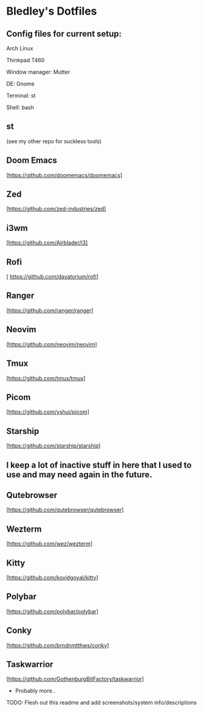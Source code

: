 # Bledley's Dotfiles

## Config files for current setup:

Arch Linux

Thinkpad T460

Window manager: Mutter

DE: Gnome

Terminal: st

Shell: bash

## st
(see my other repo for suckless tools)

## Doom Emacs
[https://github.com/doomemacs/doomemacs]

## Zed
[https://github.com/zed-industries/zed]

## i3wm
[https://github.com/Airblader/i3]

## Rofi
[ https://github.com/davatorium/rofi]

## Ranger
[https://github.com/ranger/ranger]

## Neovim
[https://github.com/neovim/neovim]

## Tmux
[https://github.com/tmux/tmux]

## Picom
[https://github.com/yshui/picom]

## Starship
[https://github.com/starship/starship]


## I keep a lot of inactive stuff in here that I used to use and may need again in the future.

## Qutebrowser
[https://github.com/qutebrowser/qutebrowser]

## Wezterm
[https://github.com/wez/wezterm]

## Kitty
[https://github.com/kovidgoyal/kitty]

## Polybar
[https://github.com/polybar/polybar]

## Conky
[https://github.com/brndnmtthws/conky]

## Taskwarrior
[https://github.com/GothenburgBitFactory/taskwarrior]

+ Probably more..

TODO: Flesh out this readme and add screenshots/system info/descriptions
